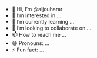 - 👋 Hi, I’m @aljouharar
- 👀 I’m interested in ...
- 🌱 I’m currently learning ...
- 💞️ I’m looking to collaborate on ...
- 📫 How to reach me ...
- 😄 Pronouns: ...
- ⚡ Fun fact: ...

<!---
aljouharar/aljouharar is a ✨ special ✨ repository because its `README.md` (this file) appears on your GitHub profile.
You can click the Preview link to take a look at your changes.
--->
